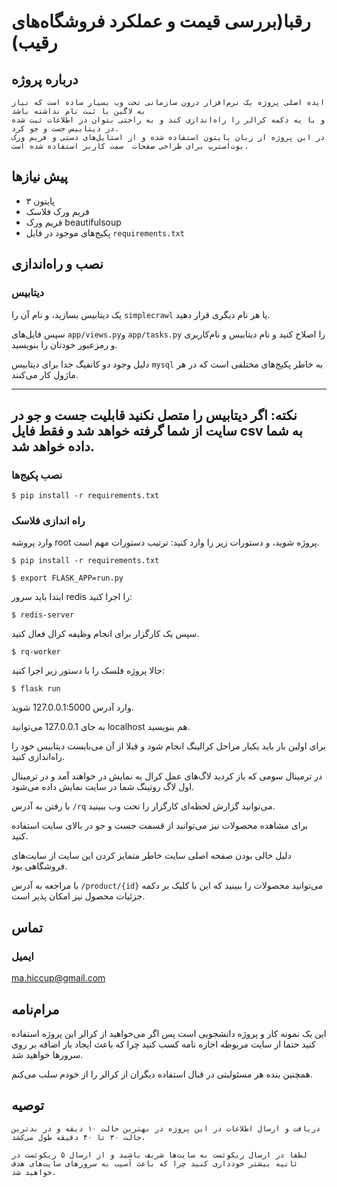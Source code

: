 # رقبا(بررسی قیمت و عملکرد فروشگاه‌های رقیب)
## درباره پروژه
    ایده اصلی پروژه یک نرم‌افزار درون سازمانی تحت وب بسیار ساده است که نیاز به لاگین یا ثبت نام نداشته باشد
    و با یه دکمه کرالر را راه‌اندازی کند و به راحتی بتوان در اطلاعات ثبت شده در دیتابیس جست و جو کرد.
    در این پروژه از زبان پایتون استفاده شده و از استایل‌های دستی و فریم ورک بوت‌استرپ برای طراحی صفحات  سمت کاربر استفاده شده است.
## پیش نیازها
- پایتون ۳
- فریم ورک فلاسک
- فریم ورک beautifulsoup
- پکیج‌های موجود در فایل `requirements.txt`


## نصب و راه‌اندازی
### دیتابیس

یک دیتابیس بسازید، و نام آن را `simplecrawl` یا هر نام دیگری قرار ‌دهید.

سپس فایل‌های `app/views.py`و `app/tasks.py` را اصلاح کنید و نام دیتابیس و نام‌کاربری و رمزعبور خودتان را بنویسید.

دلیل وجود دو کانفیگ جدا برای دیتابیس `mysql` به خاطر پکیج‌های مختلفی است که در هر ماژول کار می‌کنند.

-------------------------
نکته: اگر دیتابیس را متصل نکنید قابلیت جست و جو در سایت از شما گرفته خواهد شد و فقط فایل csv به شما داده خواهد شد.
------------------------
### نصب پکیج‌ها

```
$ pip install -r requirements.txt
```

### راه اندازی فلاسک

وارد پروشه root پروژه شوید، و دستورات زیر را وارد کنید:
ترتیب دستورات مهم است.

```
$ pip install -r requirements.txt

$ export FLASK_APP=run.py
```

ابتدا باید سرور redis را اجرا کنید:

```
$ redis-server
```

سپس یک کارگزار برای انجام وظیفه کرال فعال کنید.

```
$ rq-worker
```

حالا پروژه فلسک را با دستور زیر اجرا کنید:

```
$ flask run
```


وارد  آدرس 127.0.0.1:5000 شوید.

به جای 127.0.0.1 می‌توانید localhost هم بنویسید.


برای اولین بار باید یکبار مراحل کرالینگ انجام شود و قبلا از آن می‌بایست دیتابیس خود را راه‌اندازی کنید.

در ترمینال سومی که باز کردید لاگ‌های عمل کرال به نمایش در خواهند آمد و در ترمینال اول لاگ روتینگ شما در سایت نمایش داده می‌شود.


با رفتن به آدرس `/rq` می‌توانید گزارش لحظه‌ای کارگزار را تحت وب ببینید.

برای مشاهده محصولات نیز می‌توانید از قسمت جست و جو در بالای سایت استفاده کنید.

دلیل خالی بودن صفحه اصلی سایت خاطر متمایز کردن این سایت از سایت‌های فروشگاهی بود.

با مراجعه به آدرس‌ `/product/{id}` می‌توانید محصولات را ببینید که این با کلیک بر دکمه جزئیات محصول نیز امکان پذیر است.


## تماس

### ایمیل
ma.hiccup@gmail.com

## مرام‌نامه

این یک نمونه کار و پروژه دانشجویی است پس اگر می‌خواهید از کرالر این پروژه استفاده کنید حتما از سایت مربوطه اجازه نامه کسب کنید چرا که باعث ایجاد بار اضافه بر روی سرورها خواهید شد.

همچنین بنده هر مسئولیتی در قبال استفاده دیگران از کرالر را از خودم سلب می‌کنم.

## توصیه

    دریافت و ارسال اطلاعات در این پروژه در بهترین حالت ۱۰ دیقه و در بدترین حالت ۳۰ تا ۴۰ دقیقه طول می‌کشد.

    لطفا در ارسال ریکوئست به سایت‌ها شریف باشید و از ارسال ۵ ریکوئست در ثانیه بیشتر خود‌داری کنید چرا که باعث آسیب به سرور‌های سایت‌های هدف خواهید شد.

